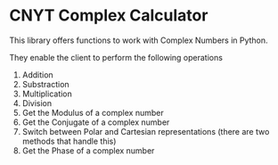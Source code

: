 # CNYT Complex Calculator
This library offers functions to work with Complex Numbers in Python.

They enable the client to perform the following operations
1. Addition
2. Substraction
3. Multiplication
4. Division
5. Get the Modulus of a complex number
6. Get the Conjugate of a complex number
7. Switch between Polar and Cartesian representations (there are two methods that handle this)
8. Get the Phase of a complex number
